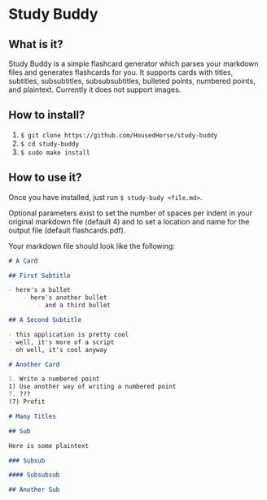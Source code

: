 # Study Buddy

## What is it?

Study Buddy is a simple flashcard generator which parses your markdown files and generates flashcards for you. It supports cards with titles, subtitles, subsubtitles, subsubsubtitles, bulleted points, numbered points, and plaintext. Currently it does not support images.

## How to install?

1. `$ git clone https://github.com/HousedHorse/study-buddy`
1. `$ cd study-buddy`
1. `$ sudo make install`

## How to use it?

Once you have installed, just run `$ study-budy <file.md>`.

Optional parameters exist to set the number of spaces per indent in your original markdown file (default 4) and to set a location and name for the output file (default flashcards.pdf).

Your markdown file should look like the following:

``` markdown
# A Card

## First Subtitle

- here's a bullet
    - here's another bullet
        - and a third bullet

## A Second Subtitle

- this application is pretty cool
- well, it's more of a script
- oh well, it's cool anyway

# Another Card

1. Write a numbered point
1) Use another way of writing a numbered point
7. ???
(7) Profit

# Many Titles

## Sub

Here is some plaintext

### Subsub

#### Subsubsub

## Another Sub

```
